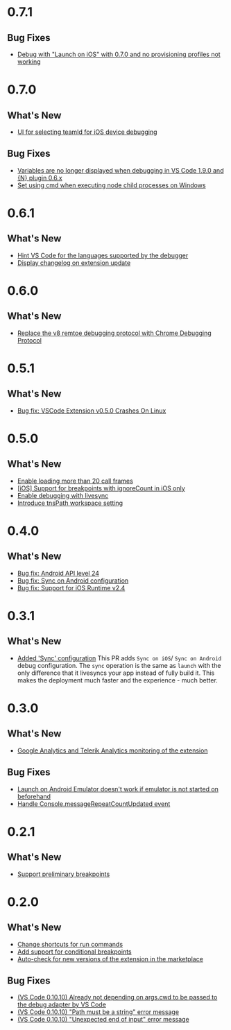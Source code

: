 0.7.1
=====

## Bug Fixes
- [Debug with "Launch on iOS" with 0.7.0 and no provisioning profiles not working](https://github.com/NativeScript/nativescript-vscode-extension/issues/133)

0.7.0
=====

## What's New
- [UI for selecting teamId for iOS device debugging](https://github.com/NativeScript/nativescript-vscode-extension/issues/93)

## Bug Fixes
- [Variables are no longer displayed when debugging in VS Code 1.9.0 and {N} plugin 0.6.x](https://github.com/NativeScript/nativescript-vscode-extension/issues/112)
- [Set using cmd when executing node child processes on Windows](https://github.com/NativeScript/nativescript-vscode-extension/issues/121)


0.6.1
=====

## What's New
- [Hint VS Code for the languages supported by the debugger](https://github.com/NativeScript/nativescript-vscode-extension/issues/111)
- [Display changelog on extension update](https://github.com/NativeScript/nativescript-vscode-extension/issues/91)

0.6.0
=====

## What's New
- [Replace the v8 remtoe debugging protocol with Chrome Debugging Protocol](https://github.com/NativeScript/nativescript-vscode-extension/pull/107)

0.5.1
=====

## What's New
- [Bug fix: VSCode Extension v0.5.0 Crashes On Linux](https://github.com/NativeScript/nativescript-vscode-extension/issues/100)

0.5.0
=====

## What's New
- [Enable loading more than 20 call frames](https://github.com/NativeScript/nativescript-vscode-extension/pull/98)
- [[iOS] Support for breakpoints with ignoreCount in iOS only](https://github.com/NativeScript/nativescript-vscode-extension/pull/97)
- [Enable debugging with livesync](https://github.com/NativeScript/nativescript-vscode-extension/pull/96)
- [Introduce tnsPath workspace setting](https://github.com/NativeScript/nativescript-vscode-extension/commit/1c327fff71b3e3551da308aad3d596ebc06bc4d5)

0.4.0
=====

## What's New
- [Bug fix: Android API level 24](https://github.com/NativeScript/nativescript-vscode-extension/pull/79)
- [Bug fix: Sync on Android configuration](https://github.com/NativeScript/nativescript-vscode-extension/pull/89)
- [Bug fix: Support for iOS Runtime v2.4](https://github.com/NativeScript/nativescript-vscode-extension/commit/506766e4347a91e8c651e2da644ed14285e2a3f4)

0.3.1
=====

## What's New
- [Added 'Sync' configuration](https://github.com/NativeScript/nativescript-vscode-extension/pull/65)
This PR adds `Sync on iOS`/ `Sync on Android` debug configuration. The `sync` operation is the same as `launch` with the only difference that it livesyncs your app instead of fully build it. This makes the deployment much faster and the experience - much better.


0.3.0
=====

## What's New
- [Google Analytics and Telerik Analytics monitoring of the extension](https://github.com/NativeScript/nativescript-vscode-extension/pull/54)

## Bug Fixes
 - [Launch on Android Emulator doesn't work if emulator is not started on beforehand](https://github.com/NativeScript/nativescript-vscode-extension/issues/44)
 - [Handle Console.messageRepeatCountUpdated event](https://github.com/NativeScript/nativescript-vscode-extension/issues/36)

0.2.1
=====

## What's New
- [Support preliminary breakpoints](https://github.com/NativeScript/nativescript-vscode-extension/pull/30)

0.2.0
=====

## What's New
- [Change shortcuts for run commands](https://github.com/NativeScript/nativescript-vscode-extension/issues/18)
- [Add support for conditional breakpoints](https://github.com/NativeScript/nativescript-vscode-extension/issues/22)
- [Auto-check for new versions of the extension in the marketplace](https://github.com/NativeScript/nativescript-vscode-extension/issues/32)

## Bug Fixes
- [(VS Code 0.10.10) Already not depending on args.cwd to be passed to the debug adapter by VS Code](https://github.com/NativeScript/nativescript-vscode-extension/commit/1ec44c35a51e67669263bf6033f48c271052e4ea)
- [(VS Code 0.10.10) "Path must be a string" error message](https://github.com/NativeScript/nativescript-vscode-extension/issues/27)
- [(VS Code 0.10.10) "Unexpected end of input" error message](https://github.com/NativeScript/nativescript-vscode-extension/issues/28)
